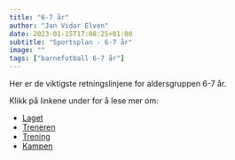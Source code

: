 ```yaml
---
title: "6-7 år"
author: "Jan Vidar Elven"
date: 2023-01-15T17:08:25+01:00
subtitle: "Sportsplan - 6-7 år"
image: ""
tags: ["barnefotball 6-7 år"]
---
```


Her er de viktigste retningslinjene for aldersgruppen 6-7 år.

Klikk på linkene under for å lese mer om:

- [Laget](/page/sportsplan/6-7/laget/)
- [Treneren](/page/sportsplan/6-7/treneren/)
- [Trening](/page/sportsplan/6-7/trening/)
- [Kampen](/page/sportsplan/6-7/kampen/)